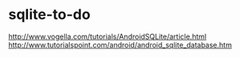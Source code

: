 # sqlite-to-do
http://www.vogella.com/tutorials/AndroidSQLite/article.html
http://www.tutorialspoint.com/android/android_sqlite_database.htm
